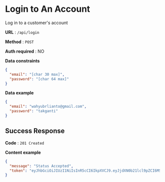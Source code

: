 # Login to An Account

Log in to a customer's account

**URL** : `/api/login`

**Method** : `POST`

**Auth required** : NO

**Data constraints**
```json
{
  "email": "[char 30 max]",
  "password": "[char 64 max]"
}
```

**Data example**

```json
{
  "email": "wahyubrlianto@gmail.com",
  "password": "takganti"
}
```

## Success Response

**Code** : `201 Created`

**Content example**

```json
{
  "message": "Status Accepted",
  "token": "eyJhbGciOiJIUzI1NiIsInR5cCI6IkpXVCJ9.eyJjdXN0b21lcl9pZCI6MSwiZW1haWwiOiJ3YWh5dWJybGlhbnRvQGdtYWlsLmNvbSIsImV4cCI6MTY1NDIwMTA3Mn0._pEYUqseTyQWR_wQhrLlSMo0B6x8DkQs6u1Q0GqnXKY"
}
```